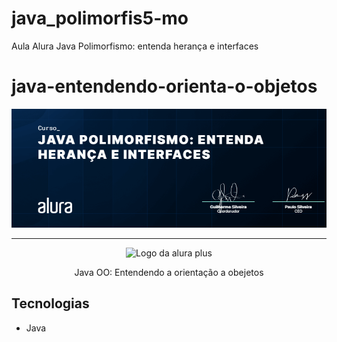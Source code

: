 # java_polimorfis5-mo
Aula Alura Java Polimorfismo: entenda herança e interfaces

# java-entendendo-orienta-o-objetos
<p align="center"> <img src="img/Certificado.png" alt="Java OO: Entendendo a orientação a obejetos"> </p>

<hr>

<p align="center"> <img src="https://github.com/MonicaHillman/aluraplus/blob/aula04/img/Logo.png?raw=true" alt="Logo da alura plus"> </p>
<p align="center">Java OO: Entendendo a orientação a obejetos</p>

## Tecnologias
* Java


